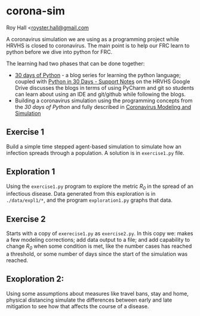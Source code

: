 # corona-sim

Roy Hall <[royster.hall@gmail.com](royster.hall@gmail.com)

A coronavirus simulation we are using as a programming project while HRVHS is closed to coronavirus. The main point
is to help our FRC learn to python before we dive into python for FRC.

The learning had two phases that can be done together:
* [30 days of Python](https://blog.tecladocode.com/tag/30-days-of-python/) - a blog series for learning the
  python language; coupled with [Python in 30 Days - Support 
  Notes](https://docs.google.com/document/d/1wFdRYH_ESaQ4gfFgarrGcpRMRRBlF52NgxPpZ2ftzOA/edit#heading=h.d1vcsdpzhpfs)
  on the HRVHS Google Drive discusses the blogs in terms of using PyCharm and git so students can learn about
  using an IDE and git/github while following the blogs.
* Building a coronavirus simulation using the programming concepts from the *30 days of Python* and fully
  described in [Coronavirus Modeling and
  Simulation](https://docs.google.com/document/d/1ZaHgsrZf2CAnYB3ZatCPFzu_1CEDIAbBG3G7OPw_680/edit#heading=h.2tkptf89gawx)

## Exercise 1  
Build a simple time stepped agent-based simulation to simulate how an infection spreads through a population. A
solution is in `exercise1.py` file.

## Exploration 1
Using the `exercise1.py` program to explore the metric <i>R<sub>0</sub></i> in the spread of an infectious
disease. Data generated from this exploration is in `./data/expl1/*`, and the program `exploration1.py`
graphs that data.

## Exercise 2
Starts with a copy of `exerecise1.py` as `exercise2.py`. In this copy we: makes a few modeling corrections;
add data output to a file; and add capability to change <i>R<sub>0</sub></i> when some condition is met,
like the number cases has reached a threshold, or some number of days since the start of the simulation was reached.

## Exoploration 2:
Using some assumptions about measures like travel bans, stay and home, physical distancing simulate the
differences between early and late mitigation to see how that affects the course of a disease.



